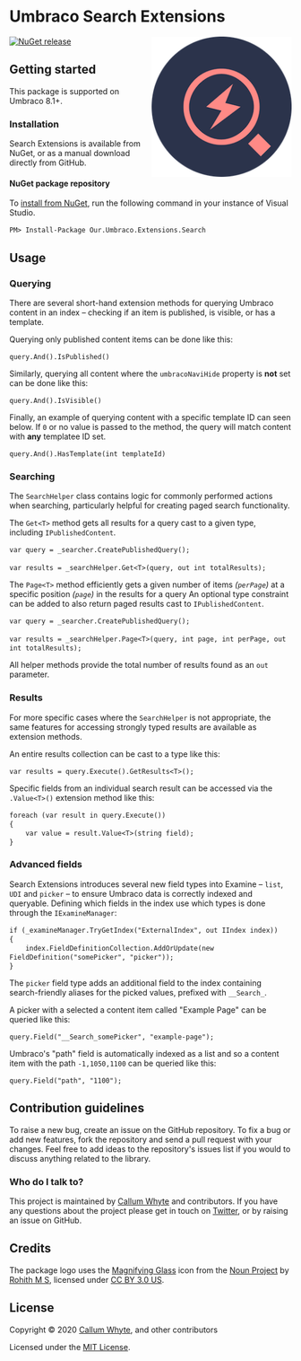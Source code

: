 # Umbraco Search Extensions

<img src="docs/img/logo.png?raw=true" alt="Umbraco Search Extensions" width="250" align="right" />

[![NuGet release](https://img.shields.io/nuget/v/Our.Umbraco.Extensions.Search.svg)](https://www.nuget.org/packages/Our.Umbraco.Extensions.Search/)

## Getting started

This package is supported on Umbraco 8.1+.

### Installation

Search Extensions is available from NuGet, or as a manual download directly from GitHub.

#### NuGet package repository

To [install from NuGet](https://www.nuget.org/packages/Our.Umbraco.Extensions.Search/), run the following command in your instance of Visual Studio.

    PM> Install-Package Our.Umbraco.Extensions.Search

## Usage

### Querying

There are several short-hand extension methods for querying Umbraco content in an index – checking if an item is published, is visible, or has a template.

Querying only published content items can be done like this:

```
query.And().IsPublished()
```

Similarly, querying all content where the `umbracoNaviHide` property is **not** set can be done like this:

```
query.And().IsVisible()
```

Finally, an example of querying content with a specific template ID can seen below. If `0` or no value is passed to the method, the query will match content with **any** templatee ID set.

```
query.And().HasTemplate(int templateId)
```

### Searching

The `SearchHelper` class contains logic for commonly performed actions when searching, particularly helpful for creating paged search functionality.

The `Get<T>` method gets all results for a query cast to a given type, including `IPublishedContent`.

```
var query = _searcher.CreatePublishedQuery();

var results = _searchHelper.Get<T>(query, out int totalResults);
```

The `Page<T>` method efficiently gets a given number of items *(`perPage`)* at a specific position *(`page`)* in the results for a query An optional type constraint can be added to also return paged results cast to `IPublishedContent`.

```
var query = _searcher.CreatePublishedQuery();

var results = _searchHelper.Page<T>(query, int page, int perPage, out int totalResults);
```

All helper methods provide the total number of results found as an `out` parameter.

### Results

For more specific cases where the `SearchHelper` is not appropriate, the same features for accessing strongly typed results are available as extension methods.

An entire results collection can be cast to a type like this:

```
var results = query.Execute().GetResults<T>();
```

Specific fields from an individual search result can be accessed via the `.Value<T>()` extension method like this:

```
foreach (var result in query.Execute())
{
    var value = result.Value<T>(string field);
}
```

### Advanced fields

Search Extensions introduces several new field types into Examine – `list`, `UDI` and `picker` – to ensure Umbraco data is correctly indexed and queryable. Defining which fields in the index use which types is done through the `IExamineManager`:

```
if (_examineManager.TryGetIndex("ExternalIndex", out IIndex index))
{
    index.FieldDefinitionCollection.AddOrUpdate(new FieldDefinition("somePicker", "picker"));
}
```

The `picker` field type adds an additional field to the index containing search-friendly aliases for the picked values, prefixed with `__Search_`.

A picker with a selected a content item called "Example Page" can be queried like this:

```
query.Field("__Search_somePicker", "example-page");
```

Umbraco's "path" field is automatically indexed as a list and so a content item with the path `-1,1050,1100` can be queried like this:

```
query.Field("path", "1100");
```

## Contribution guidelines

To raise a new bug, create an issue on the GitHub repository. To fix a bug or add new features, fork the repository and send a pull request with your changes. Feel free to add ideas to the repository's issues list if you would to discuss anything related to the library.

### Who do I talk to?

This project is maintained by [Callum Whyte](https://callumwhyte.com/) and contributors. If you have any questions about the project please get in touch on [Twitter](https://twitter.com/callumbwhyte), or by raising an issue on GitHub.

## Credits

The package logo uses the [Magnifying Glass](https://thenounproject.com/term/search/74453/) icon from the [Noun Project](https://thenounproject.com/) by [Rohith M S](https://thenounproject.com/rohithdezinr/), licensed under [CC BY 3.0 US](https://creativecommons.org/licenses/by/3.0/us/).

## License

Copyright &copy; 2020 [Callum Whyte](https://callumwhyte.com/), and other contributors

Licensed under the [MIT License](LICENSE.md).